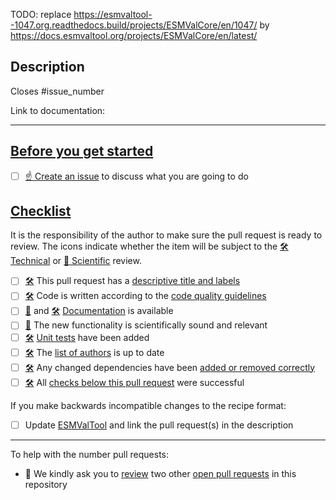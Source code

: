 TODO: replace https://esmvaltool--1047.org.readthedocs.build/projects/ESMValCore/en/1047/ by https://docs.esmvaltool.org/projects/ESMValCore/en/latest/

<!--
    Thank you for contributing to our project!

    Please do not delete this text completely, but read the text below and keep
    items that seem relevant. If in doubt, just keep everything and add your
    own text at the top, a reviewer will update the checklist for you.

-->

## Description

<!--
    Please describe your changes here, especially focusing on why this pull
    request makes ESMValCore better and what problem it solves.

    Before you start, please read our contribution guidelines: https://docs.esmvaltool.org/projects/ESMValCore/en/latest/contributing.html

    Please fill in the GitHub issue that is closed by this pull request, e.g. Closes #1903
-->

Closes #issue_number

Link to documentation:

***

## [Before you get started](https://esmvaltool--1047.org.readthedocs.build/projects/ESMValCore/en/1047/contributing.html#getting-started)

-   [ ] [☝ Create an issue](https://github.com/ESMValGroup/ESMValCore/issues) to discuss what you are going to do

## [Checklist](https://esmvaltool--1047.org.readthedocs.build/projects/ESMValCore/en/1047/contributing.html#checklist-for-pull-requests)

It is the responsibility of the author to make sure the pull request is ready to review. The icons indicate whether the item will be subject to the [🛠 Technical][1] or [🧪 Scientific][2] review.

<!-- The next two lines turn the 🛠 and 🧪 below into hyperlinks -->
[1]: https://docs.esmvaltool.org/en/latest/community/review.html#technical-review
[2]: https://docs.esmvaltool.org/en/latest/community/review.html#scientific-review

- [ ] [🛠][1] This pull request has a [descriptive title and labels](https://esmvaltool--1047.org.readthedocs.build/projects/ESMValCore/en/1047/contributing.html#descriptive-pull-request-title-and-label)
- [ ] [🛠][1] Code is written according to the [code quality guidelines](https://esmvaltool--1047.org.readthedocs.build/projects/ESMValCore/en/1047/contributing.html#code-quality)
- [ ] [🧪][2] and [🛠][1] [Documentation](https://esmvaltool--1047.org.readthedocs.build/projects/ESMValCore/en/1047/contributing.html#documentation) is available
- [ ] [🧪][2] The new functionality is scientifically sound and relevant
- [ ] [🛠][1] [Unit tests](https://esmvaltool--1047.org.readthedocs.build/projects/ESMValCore/en/1047/contributing.html#tests) have been added
- [ ] [🛠][1] The [list of authors](https://esmvaltool--1047.org.readthedocs.build/projects/ESMValCore/en/1047/contributing.html#list-of-authors) is up to date
- [ ] [🛠][1] Any changed dependencies have been [added or removed correctly](https://esmvaltool--1047.org.readthedocs.build/projects/ESMValCore/en/1047/contributing.html#adding-or-removing-dependencies)
- [ ] [🛠][1] All [checks below this pull request](https://esmvaltool--1047.org.readthedocs.build/projects/ESMValCore/en/1047/contributing.html#pull-request-checks) were successful

If you make backwards incompatible changes to the recipe format:

- [ ] Update [ESMValTool](https://github.com/ESMValGroup/ESMValTool) and link the pull request(s) in the description

***

To help with the number pull requests:

-   🙏 We kindly ask you to [review](https://docs.esmvaltool.org/en/latest/community/review.html#review-of-pull-requests) two other [open pull requests](https://github.com/ESMValGroup/ESMValCore/pulls) in this repository

